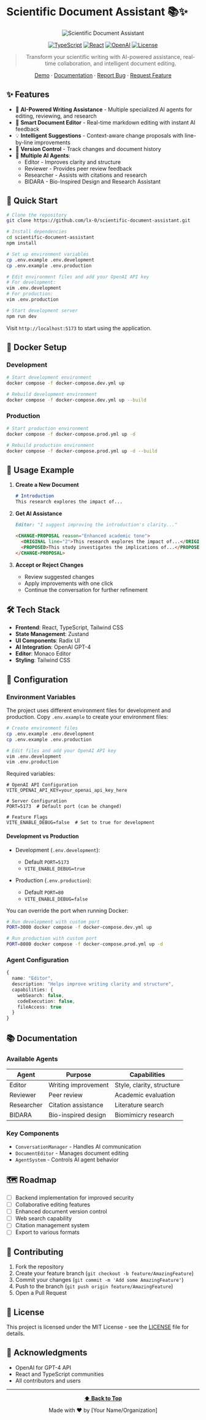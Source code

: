 # Scientific Document Assistant 📚✨

<div align="center">

![Scientific Document Assistant](docs/assets/demo.png)

[![TypeScript](https://img.shields.io/badge/TypeScript-4.9.5-blue.svg)](https://www.typescriptlang.org/)
[![React](https://img.shields.io/badge/React-18.2.0-blue.svg)](https://reactjs.org/)
[![OpenAI](https://img.shields.io/badge/OpenAI-GPT--4-green.svg)](https://openai.com/)
[![License](https://img.shields.io/badge/license-MIT-blue.svg)](LICENSE)

> Transform your scientific writing with AI-powered assistance, real-time collaboration, and intelligent document editing.

[Demo](https://sda.0fo.de) · [Documentation](#) · [Report Bug](#) · [Request Feature](#)

</div>

## ✨ Features

- 🤖 **AI-Powered Writing Assistance** - Multiple specialized AI agents for editing, reviewing, and research
- 📝 **Smart Document Editor** - Real-time markdown editing with instant AI feedback
- 💡 **Intelligent Suggestions** - Context-aware change proposals with line-by-line improvements
- 🔄 **Version Control** - Track changes and document history
- 👥 **Multiple AI Agents**:
    - Editor - Improves clarity and structure
    - Reviewer - Provides peer review feedback
    - Researcher - Assists with citations and research
    - BIDARA - Bio-Inspired Design and Research Assistant

## 🚀 Quick Start

```bash
# Clone the repository
git clone https://github.com/lx-0/scientific-document-assistant.git

# Install dependencies
cd scientific-document-assistant
npm install

# Set up environment variables
cp .env.example .env.development
cp .env.example .env.production

# Edit environment files and add your OpenAI API key
# For development:
vim .env.development
# For production:
vim .env.production

# Start development server
npm run dev
```

Visit `http://localhost:5173` to start using the application.

## 🐳 Docker Setup

### Development

```bash
# Start development environment
docker compose -f docker-compose.dev.yml up

# Rebuild development environment
docker compose -f docker-compose.dev.yml up --build
```

### Production

```bash
# Start production environment
docker compose -f docker-compose.prod.yml up -d

# Rebuild production environment
docker compose -f docker-compose.prod.yml up -d --build
```

## 🎯 Usage Example

1. **Create a New Document**

   ```markdown
   # Introduction
   This research explores the impact of...
   ```

2. **Get AI Assistance**

   ```markdown
   Editor: "I suggest improving the introduction's clarity..."

   <CHANGE-PROPOSAL reason="Enhanced academic tone">
     <ORIGINAL line="2">This research explores the impact of...</ORIGINAL>
     <PROPOSED>This study investigates the implications of...</PROPOSED>
   </CHANGE-PROPOSAL>
   ```

3. **Accept or Reject Changes**
   - Review suggested changes
   - Apply improvements with one click
   - Continue the conversation for further refinement

## 🛠️ Tech Stack

- **Frontend**: React, TypeScript, Tailwind CSS
- **State Management**: Zustand
- **UI Components**: Radix UI
- **AI Integration**: OpenAI GPT-4
- **Editor**: Monaco Editor
- **Styling**: Tailwind CSS

## 🔧 Configuration

### Environment Variables

The project uses different environment files for development and production. Copy `.env.example` to create your environment files:

```bash
# Create environment files
cp .env.example .env.development
cp .env.example .env.production

# Edit files and add your OpenAI API key
vim .env.development
vim .env.production
```

Required variables:

```env
# OpenAI API Configuration
VITE_OPENAI_API_KEY=your_openai_api_key_here

# Server Configuration
PORT=5173  # Default port (can be changed)

# Feature Flags
VITE_ENABLE_DEBUG=false  # Set to true for development
```

#### Development vs Production

- Development (`.env.development`):
    - Default `PORT=5173`
    - `VITE_ENABLE_DEBUG=true`

- Production (`.env.production`):
    - Default `PORT=80`
    - `VITE_ENABLE_DEBUG=false`

You can override the port when running Docker:

```bash
# Run development with custom port
PORT=3000 docker compose -f docker-compose.dev.yml up

# Run production with custom port
PORT=8080 docker compose -f docker-compose.prod.yml up -d
```

### Agent Configuration

```typescript
{
  name: "Editor",
  description: "Helps improve writing clarity and structure",
  capabilities: {
    webSearch: false,
    codeExecution: false,
    fileAccess: true
  }
}
```

## 📚 Documentation

### Available Agents

| Agent | Purpose | Capabilities |
|-------|---------|--------------|
| Editor | Writing improvement | Style, clarity, structure |
| Reviewer | Peer review | Academic evaluation |
| Researcher | Citation assistance | Literature search |
| BIDARA | Bio-inspired design | Biomimicry research |

### Key Components

- `ConversationManager` - Handles AI communication
- `DocumentEditor` - Manages document editing
- `AgentSystem` - Controls AI agent behavior

## 🗺️ Roadmap

- [ ] Backend implementation for improved security
- [ ] Collaborative editing features
- [ ] Enhanced document version control
- [ ] Web search capability
- [ ] Citation management system
- [ ] Export to various formats

## 🤝 Contributing

1. Fork the repository
2. Create your feature branch (`git checkout -b feature/AmazingFeature`)
3. Commit your changes (`git commit -m 'Add some AmazingFeature'`)
4. Push to the branch (`git push origin feature/AmazingFeature`)
5. Open a Pull Request

## 📄 License

This project is licensed under the MIT License - see the [LICENSE](LICENSE) file for details.

## 🙏 Acknowledgments

- OpenAI for GPT-4 API
- React and TypeScript communities
- All contributors and users

---

<div align="center">

**[⬆ Back to Top](#scientific-document-assistant-)**

Made with ❤️ by [Your Name/Organization]

</div>
